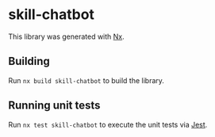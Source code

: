 # skill-chatbot

This library was generated with [Nx](https://nx.dev).

## Building

Run `nx build skill-chatbot` to build the library.

## Running unit tests

Run `nx test skill-chatbot` to execute the unit tests via [Jest](https://jestjs.io).
